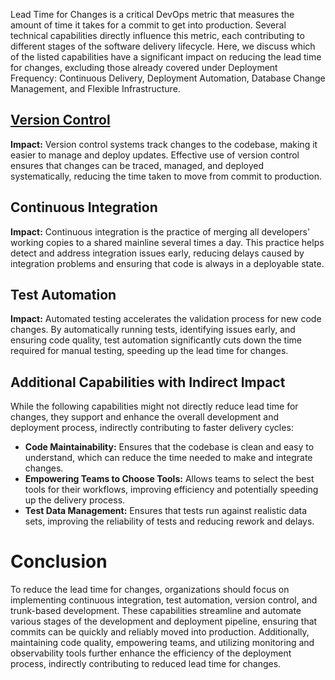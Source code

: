
Lead Time for Changes is a critical DevOps metric that measures the amount of time it takes for a commit to get into production. Several technical capabilities directly influence this metric, each contributing to different stages of the software delivery lifecycle. Here, we discuss which of the listed capabilities have a significant impact on reducing the lead time for changes, excluding those already covered under Deployment Frequency: Continuous Delivery, Deployment Automation, Database Change Management, and Flexible Infrastructure.

## [Version Control](Version%20Control)

**Impact:** Version control systems track changes to the codebase, making it easier to manage and deploy updates. Effective use of version control ensures that changes can be traced, managed, and deployed systematically, reducing the time taken to move from commit to production.

## Continuous Integration

**Impact:** Continuous integration is the practice of merging all developers' working copies to a shared mainline several times a day. This practice helps detect and address integration issues early, reducing delays caused by integration problems and ensuring that code is always in a deployable state.

## Test Automation

**Impact:** Automated testing accelerates the validation process for new code changes. By automatically running tests, identifying issues early, and ensuring code quality, test automation significantly cuts down the time required for manual testing, speeding up the lead time for changes.

## Additional Capabilities with Indirect Impact

While the following capabilities might not directly reduce lead time for changes, they support and enhance the overall development and deployment process, indirectly contributing to faster delivery cycles:

- **Code Maintainability:** Ensures that the codebase is clean and easy to understand, which can reduce the time needed to make and integrate changes.
- **Empowering Teams to Choose Tools:** Allows teams to select the best tools for their workflows, improving efficiency and potentially speeding up the delivery process.
- **Test Data Management:** Ensures that tests run against realistic data sets, improving the reliability of tests and reducing rework and delays.

# Conclusion

To reduce the lead time for changes, organizations should focus on implementing continuous integration, test automation, version control, and trunk-based development. These capabilities streamline and automate various stages of the development and deployment pipeline, ensuring that commits can be quickly and reliably moved into production. Additionally, maintaining code quality, empowering teams, and utilizing monitoring and observability tools further enhance the efficiency of the deployment process, indirectly contributing to reduced lead time for changes.